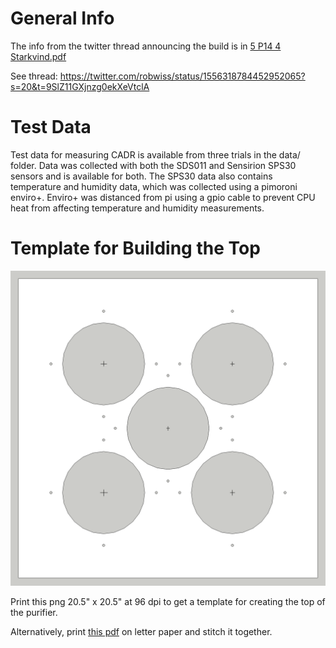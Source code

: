 # General Info

The info from the twitter thread announcing the build is in [5 P14 4 Starkvind.pdf](5%20P14%204%20Starkvind.pdf)

See thread: https://twitter.com/robwiss/status/1556318784452952065?s=20&t=9SlZ11GXjnzg0ekXeVtclA

# Test Data

Test data for measuring CADR is available from three trials in the data/ folder. Data was collected with both the SDS011 and Sensirion SPS30 sensors and is available for both. The SPS30 data also contains temperature and humidity data, which was collected using a pimoroni enviro+. Enviro+ was distanced from pi using a gpio cable to prevent CPU heat from affecting temperature and humidity measurements.

# Template for Building the Top
![top-template](top_template.png)

Print this png 20.5" x 20.5" at 96 dpi to get a template for creating the top of the purifier.

Alternatively, print [this pdf](top_template_lettersize.pdf) on letter paper and stitch it together.
